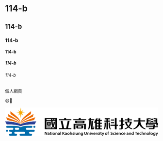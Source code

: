 # 114-b
## 114-b
### 114-b
#### 114-b
##### 114-b
###### 114-b

個人網頁

😄🐶

![image](https://github.com/c112118220-system/114-b/blob/main/nkust.png)
